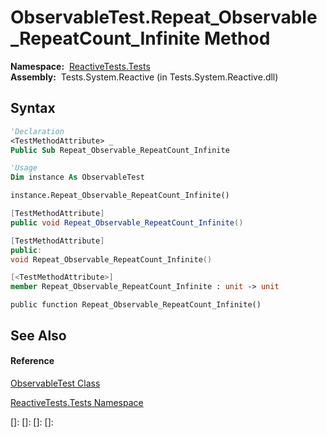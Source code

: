 # ObservableTest.Repeat\_Observable\_RepeatCount\_Infinite Method

**Namespace:**  [ReactiveTests.Tests](ReactiveTests.Tests\ReactiveTests.Tests.md)  
**Assembly:**  Tests.System.Reactive (in Tests.System.Reactive.dll)

## Syntax

```vb
'Declaration
<TestMethodAttribute> _
Public Sub Repeat_Observable_RepeatCount_Infinite
```

```vb
'Usage
Dim instance As ObservableTest

instance.Repeat_Observable_RepeatCount_Infinite()
```

```csharp
[TestMethodAttribute]
public void Repeat_Observable_RepeatCount_Infinite()
```

```c++
[TestMethodAttribute]
public:
void Repeat_Observable_RepeatCount_Infinite()
```

```fsharp
[<TestMethodAttribute>]
member Repeat_Observable_RepeatCount_Infinite : unit -> unit 
```

```jscript
public function Repeat_Observable_RepeatCount_Infinite()
```

## See Also

#### Reference

[ObservableTest Class](ObservableTest\ObservableTest.md)

[ReactiveTests.Tests Namespace](ReactiveTests.Tests\ReactiveTests.Tests.md)

[]: 
[]: 
[]: 
[]: 